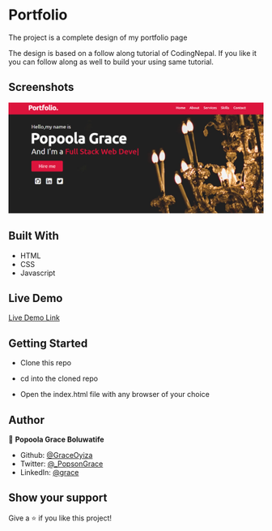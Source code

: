 # Portfolio

The project is a complete design of my portfolio page

The design is based on a follow along tutorial of CodingNepal. If you like it you can follow along as well to build your using same tutorial.

## Screenshots

![Screenshot of the index page](image/readme.png)

## Built With
- HTML
- CSS
- Javascript

## Live Demo
[Live Demo Link](https://infallible-mestorf-34c9b0.netlify.app/)

## Getting Started
- Clone this repo

- cd into the cloned repo

- Open the index.html file with any browser of your choice

## Author

👤 **Popoola Grace Boluwatife**

- Github: [@GraceOyiza](https://github.com/GraceOyiza)
- Twitter: [@_PopsonGrace](https://twitter.com/_PopsonGrace)
- LinkedIn: [@grace](https://www.linkedin.com/in/grace-popoola-657a181aa/)


## Show your support

Give a ⭐️ if you like this project!
